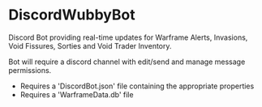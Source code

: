 # DiscordWubbyBot
Discord Bot providing real-time updates for Warframe Alerts, Invasions, Void Fissures, Sorties and Void Trader Inventory.

Bot will require a discord channel with edit/send and manage message permissions.

 - Requires a 'DiscordBot.json' file containing the appropriate properties
 - Requires a 'WarframeData.db' file
